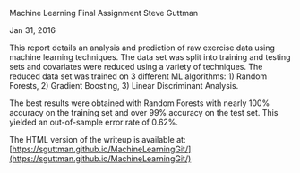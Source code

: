 Machine Learning Final Assignment
Steve Guttman

Jan 31, 2016

This report details an analysis and prediction of raw exercise data using machine learning techniques. The data set was split into
 training and testing sets and covariates were reduced using a variety of techniques. The reduced data set was 
trained on 3 different ML algorithms: 1) Random Forests, 2) Gradient Boosting, 3) Linear Discriminant Analysis.

The best results were obtained with Random Forests with nearly 100% accuracy on the training set and over 99% accuracy on 
the test set. This yielded an out-of-sample error rate of 0.62%.

The HTML version of the writeup is available at: [https://sguttman.github.io/MachineLearningGit/](https://sguttman.github.io/MachineLearningGit/)
